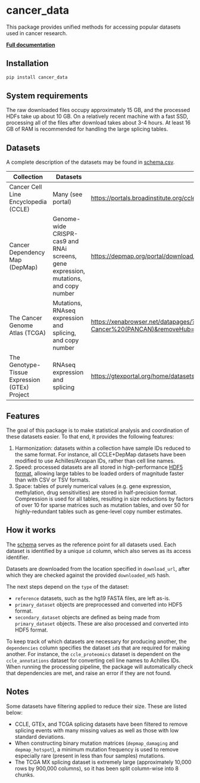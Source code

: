# cancer_data

This package provides unified methods for accessing popular datasets used in cancer research.

**[Full documentation](https://cancer_data.kevinhu.io)**

## Installation

```bash
pip install cancer_data
```

## System requirements

The raw downloaded files occupy approximately 15 GB, and the processed HDFs take up about 10 GB. On a relatively recent machine with a fast SSD, processing all of the files after download takes about 3-4 hours. At least 16 GB of RAM is recommended for handling the large splicing tables.

## Datasets

A complete description of the datasets may be found in [schema.csv](https://github.com/kevinhu/cancer-data/blob/master/cancer_data/schema.csv).

| Collection                                    | Datasets                                                                              | Portal                                                                                                                          |
| --------------------------------------------- | ------------------------------------------------------------------------------------- | ------------------------------------------------------------------------------------------------------------------------------- |
| Cancer Cell Line Encyclopedia (CCLE)          | Many (see portal)                                                                     | https://portals.broadinstitute.org/ccle/data (registration required)                                                            |
| Cancer Dependency Map (DepMap)                | Genome-wide CRISPR-cas9 and RNAi screens, gene expression, mutations, and copy number | https://depmap.org/portal/download/                                                                                             |
| The Cancer Genome Atlas (TCGA)                | Mutations, RNAseq expression and splicing, and copy number                            | https://xenabrowser.net/datapages/?cohort=TCGA%20Pan-Cancer%20(PANCAN)&removeHub=https%3A%2F%2Fxena.treehouse.gi.ucsc.edu%3A443 |
| The Genotype-Tissue Expression (GTEx) Project | RNAseq expression and splicing                                                        | https://gtexportal.org/home/datasets                                                                                            |

## Features

The goal of this package is to make statistical analysis and coordination of these datasets easier. To that end, it provides the following features:

1. Harmonization: datasets within a collection have sample IDs reduced to the same format. For instance, all CCLE+DepMap datasets have been modified to use Achilles/Arxspan IDs, rather than cell line names.
2. Speed: processed datasets are all stored in high-performance [HDF5 format](https://en.wikipedia.org/wiki/Hierarchical_Data_Format), allowing large tables to be loaded orders of magnitude faster than with CSV or TSV formats.
3. Space: tables of purely numerical values (e.g. gene expression, methylation, drug sensitivities) are stored in half-precision format. Compression is used for all tables, resulting in size reductions by factors of over 10 for sparse matrices such as mutation tables, and over 50 for highly-redundant tables such as gene-level copy number estimates.

## How it works

The [schema](https://github.com/kevinhu/cancer_data/blob/master/cancer_data/schema.csv) serves as the reference point for all datasets used. Each dataset is identified by a unique `id` column, which also serves as its access identifier.

Datasets are downloaded from the location specified in `download_url`, after which they are checked against the provided `downloaded_md5` hash.

The next steps depend on the `type` of the dataset:

-   `reference` datasets, such as the hg19 FASTA files, are left as-is.
-   `primary_dataset` objects are preprocessed and converted into HDF5 format.
-   `secondary_dataset` objects are defined as being made from `primary_dataset` objects. These are also processed and converted into HDF5 format.

To keep track of which datasets are necessary for producing another, the `dependencies` column specifies the dataset `id`s that are required for making another. For instance, the `ccle_proteomics` dataset is dependent on the `ccle_annotations` dataset for converting cell line names to Achilles IDs. When running the processing pipeline, the package will automatically check that dependencies are met, and raise an error if they are not found.

## Notes

Some datasets have filtering applied to reduce their size. These are listed below:

-   CCLE, GTEx, and TCGA splicing datasets have been filtered to remove splicing events with many missing values as well as those with low standard deviations.
-   When constructing binary mutation matrices (`depmap_damaging` and `depmap_hotspot`), a minimum mutation frequency is used to remove especially rare (present in less than four samples) mutations.
-   The TCGA MX splicing dataset is extremely large (approximately 10,000 rows by 900,000 columns), so it has been split column-wise into 8 chunks.
